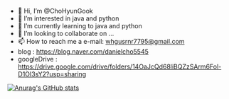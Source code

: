 - 👋 Hi, I’m @ChoHyunGook
- 👀 I’m interested in java and python
- 🌱 I’m currently learning to java and python
- 💞️ I’m looking to collaborate on ...
- 📫 How to reach me a e-mail: whgusrnr7795@gmail.com
- blog : https://blog.naver.com/danielcho5545
- googleDrive : https://drive.google.com/drive/folders/14OaJcQd68liBQZzSArm6Fol-D1OI3sY2?usp=sharing
<!---
ChoHyunGook/ChoHyunGook is a ✨ special ✨ repository because its `README.md` (this file) appears on your GitHub profile.
You can click the Preview link to take a look at your changes.
--->
[![Anurag's GitHub stats](https://github-readme-stats.vercel.app/api?username=whgusrnr7755@gmail.com)](https://github.com/whgusrnr7755@gmail.com/github-readme-stats)
